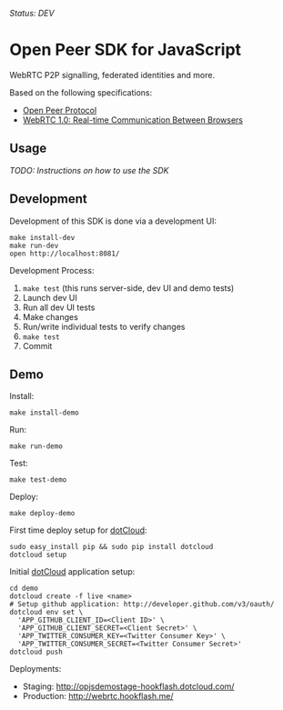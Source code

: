 *Status: DEV*

Open Peer SDK for JavaScript
============================

WebRTC P2P signalling, federated identities and more.

Based on the following specifications:

  * [Open Peer Protocol](http://docs.openpeer.org/OpenPeerProtocolSpecification)
  * [WebRTC 1.0: Real-time Communication Between Browsers](http://dev.w3.org/2011/webrtc/editor/webrtc.html)


Usage
-----

*TODO: Instructions on how to use the SDK*


Development
-----------

Development of this SDK is done via a development UI:

    make install-dev
    make run-dev
    open http://localhost:8081/

Development Process:

  1. `make test` (this runs server-side, dev UI and demo tests)
  2. Launch dev UI
  3. Run all dev UI tests
  4. Make changes
  5. Run/write individual tests to verify changes
  6. `make test`
  7. Commit


Demo
----

Install:

    make install-demo

Run:

    make run-demo

Test:

    make test-demo

Deploy:

    make deploy-demo

First time deploy setup for [dotCloud](http://dotcloud.com):

    sudo easy_install pip && sudo pip install dotcloud
    dotcloud setup

Initial [dotCloud](http://dotcloud.com) application setup:

    cd demo
    dotcloud create -f live <name>
    # Setup github application: http://developer.github.com/v3/oauth/
    dotcloud env set \
      'APP_GITHUB_CLIENT_ID=<Client ID>' \
      'APP_GITHUB_CLIENT_SECRET=<Client Secret>' \
      'APP_TWITTER_CONSUMER_KEY=<Twitter Consumer Key>' \
      'APP_TWITTER_CONSUMER_SECRET=<Twitter Consumer Secret>'
    dotcloud push

Deployments:

  * Staging: http://opjsdemostage-hookflash.dotcloud.com/
  * Production: http://webrtc.hookflash.me/
